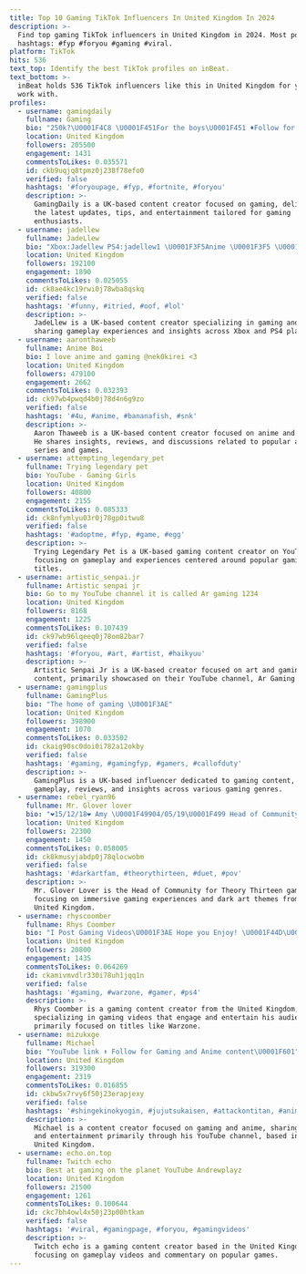```yaml
---
title: Top 10 Gaming TikTok Influencers In United Kingdom In 2024
description: >-
  Find top gaming TikTok influencers in United Kingdom in 2024. Most popular
  hashtags: #fyp #foryou #gaming #viral.
platform: TikTok
hits: 536
text_top: Identify the best TikTok profiles on inBeat.
text_bottom: >-
  inBeat holds 536 TikTok influencers like this in United Kingdom for you to
  work with.
profiles:
  - username: gamingdaily
    fullname: Gaming
    bio: "250k?\U0001F4C8 \U0001F451For the boys\U0001F451 ♦️Follow for more gaming content♦️"
    location: United Kingdom
    followers: 205500
    engagement: 1431
    commentsToLikes: 0.035571
    id: ckb9uqjq8tpmz0j238f78efo0
    verified: false
    hashtags: '#foryoupage, #fyp, #fortnite, #foryou'
    description: >-
      GamingDaily is a UK-based content creator focused on gaming, delivering
      the latest updates, tips, and entertainment tailored for gaming
      enthusiasts.
  - username: jadellew
    fullname: JadeLlew
    bio: "Xbox:Jadellew PS4:jadellew1 \U0001F3F5️Anime \U0001F3F5️ \U0001F3AEGaming\U0001F3AE I am ironman"
    location: United Kingdom
    followers: 192100
    engagement: 1890
    commentsToLikes: 0.025055
    id: ck8ae4kc19rwi0j78wba8qskq
    verified: false
    hashtags: '#funny, #itried, #oof, #lol'
    description: >-
      JadeLlew is a UK-based content creator specializing in gaming and anime,
      sharing gameplay experiences and insights across Xbox and PS4 platforms.
  - username: aaronthaweeb
    fullname: Anime Boi
    bio: I love anime and gaming @nek0kirei <3
    location: United Kingdom
    followers: 479100
    engagement: 2662
    commentsToLikes: 0.032393
    id: ck97wb4pwqd4b0j78d4n6g9zo
    verified: false
    hashtags: '#4u, #anime, #bananafish, #snk'
    description: >-
      Aaron Thaweeb is a UK-based content creator focused on anime and gaming.
      He shares insights, reviews, and discussions related to popular anime
      series and games.
  - username: attempting_legendary_pet
    fullname: Trying legendary pet
    bio: YouTube - Gaming Girls
    location: United Kingdom
    followers: 40800
    engagement: 2155
    commentsToLikes: 0.085333
    id: ck8nfymlyu03r0j78gp0itwu8
    verified: false
    hashtags: '#adoptme, #fyp, #game, #egg'
    description: >-
      Trying Legendary Pet is a UK-based gaming content creator on YouTube,
      focusing on gameplay and experiences centered around popular gaming
      titles.
  - username: artistic_senpai.jr
    fullname: Artistic senpai jr
    bio: Go to my YouTube channel it is called Ar gaming 1234
    location: United Kingdom
    followers: 8168
    engagement: 1225
    commentsToLikes: 0.107439
    id: ck97wb96lqeeq0j78om82bar7
    verified: false
    hashtags: '#foryou, #art, #artist, #haikyuu'
    description: >-
      Artistic Senpai Jr is a UK-based creator focused on art and gaming
      content, primarily showcased on their YouTube channel, Ar Gaming 1234.
  - username: gamingplus
    fullname: GamingPlus
    bio: "The home of gaming \U0001F3AE"
    location: United Kingdom
    followers: 398900
    engagement: 1070
    commentsToLikes: 0.033502
    id: ckaig90sc0doi0i782a12okby
    verified: false
    hashtags: '#gaming, #gamingfyp, #gamers, #callofduty'
    description: >-
      GamingPlus is a UK-based influencer dedicated to gaming content, featuring
      gameplay, reviews, and insights across various gaming genres.
  - username: rebel_ryan96
    fullname: Mr. Glover lover
    bio: "❤️15/12/18❤️ Amy \U0001F49904/05/19\U0001F499 Head of Community for Theory Thirteen gaming \U0001F943"
    location: United Kingdom
    followers: 22300
    engagement: 1450
    commentsToLikes: 0.058005
    id: ck8kmusyjabdp0j78qlocwobm
    verified: false
    hashtags: '#darkartfam, #theorythirteen, #duet, #pov'
    description: >-
      Mr. Glover Lover is the Head of Community for Theory Thirteen gaming,
      focusing on immersive gaming experiences and dark art themes from the
      United Kingdom.
  - username: rhyscoomber
    fullname: Rhys Coomber
    bio: "I Post Gaming Videos\U0001F3AE Hope you Enjoy! \U0001F44D\U0001F44D\U0001F44D"
    location: United Kingdom
    followers: 20800
    engagement: 1435
    commentsToLikes: 0.064269
    id: ckamivmvdlr330i78uh1jqq1n
    verified: false
    hashtags: '#gaming, #warzone, #gamer, #ps4'
    description: >-
      Rhys Coomber is a gaming content creator from the United Kingdom,
      specializing in gaming videos that engage and entertain his audience,
      primarily focused on titles like Warzone.
  - username: mizukxge
    fullname: Michael
    bio: "YouTube link ⬆️ Follow for Gaming and Anime content\U0001F601"
    location: United Kingdom
    followers: 319300
    engagement: 2319
    commentsToLikes: 0.016855
    id: ckbw5x7rvy6f50j23erapjexy
    verified: false
    hashtags: '#shingekinokyogin, #jujutsukaisen, #attackontitan, #anime'
    description: >-
      Michael is a content creator focused on gaming and anime, sharing insights
      and entertainment primarily through his YouTube channel, based in the
      United Kingdom.
  - username: echo.on.top
    fullname: Twitch echo
    bio: Best at gaming on the planet YouTube Andrewplayz
    location: United Kingdom
    followers: 21500
    engagement: 1261
    commentsToLikes: 0.100644
    id: ckc7bh4owl4x50j23p00htkam
    verified: false
    hashtags: '#viral, #gamingpage, #foryou, #gamingvideos'
    description: >-
      Twitch echo is a gaming content creator based in the United Kingdom,
      focusing on gameplay videos and commentary on popular games.
---
```


